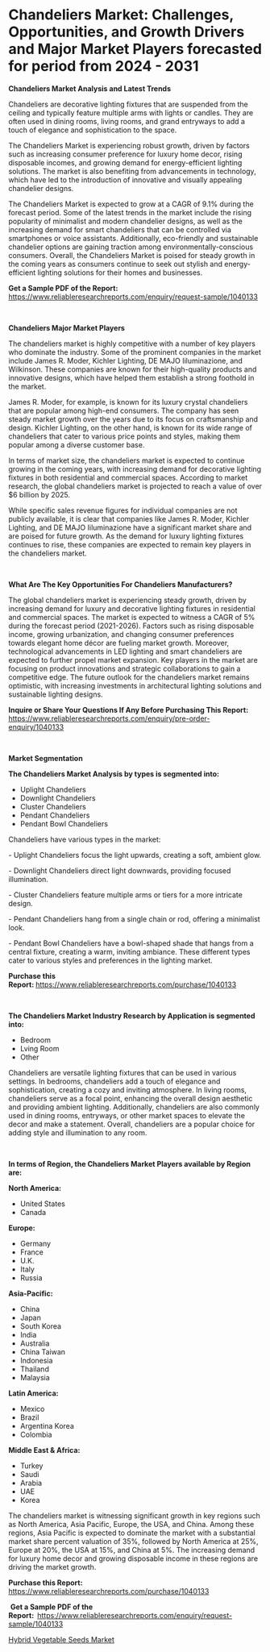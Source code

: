 <p><h1>Chandeliers Market: Challenges, Opportunities, and Growth Drivers and Major Market Players forecasted for period from 2024 - 2031</h1></p><p><strong>Chandeliers Market Analysis and Latest Trends</strong></p>
<p><p>Chandeliers are decorative lighting fixtures that are suspended from the ceiling and typically feature multiple arms with lights or candles. They are often used in dining rooms, living rooms, and grand entryways to add a touch of elegance and sophistication to the space.</p><p>The Chandeliers Market is experiencing robust growth, driven by factors such as increasing consumer preference for luxury home decor, rising disposable incomes, and growing demand for energy-efficient lighting solutions. The market is also benefiting from advancements in technology, which have led to the introduction of innovative and visually appealing chandelier designs.</p><p>The Chandeliers Market is expected to grow at a CAGR of 9.1% during the forecast period. Some of the latest trends in the market include the rising popularity of minimalist and modern chandelier designs, as well as the increasing demand for smart chandeliers that can be controlled via smartphones or voice assistants. Additionally, eco-friendly and sustainable chandelier options are gaining traction among environmentally-conscious consumers. Overall, the Chandeliers Market is poised for steady growth in the coming years as consumers continue to seek out stylish and energy-efficient lighting solutions for their homes and businesses.</p></p>
<p><strong>Get a Sample PDF of the Report:&nbsp;</strong> <a href="https://www.reliableresearchreports.com/enquiry/request-sample/1040133">https://www.reliableresearchreports.com/enquiry/request-sample/1040133</a></p>
<p>&nbsp;</p>
<p><strong>Chandeliers Major Market Players</strong></p>
<p><p>The chandeliers market is highly competitive with a number of key players who dominate the industry. Some of the prominent companies in the market include James R. Moder, Kichler Lighting, DE MAJO Iiluminazione, and Wilkinson. These companies are known for their high-quality products and innovative designs, which have helped them establish a strong foothold in the market.</p><p>James R. Moder, for example, is known for its luxury crystal chandeliers that are popular among high-end consumers. The company has seen steady market growth over the years due to its focus on craftsmanship and design. Kichler Lighting, on the other hand, is known for its wide range of chandeliers that cater to various price points and styles, making them popular among a diverse customer base.</p><p>In terms of market size, the chandeliers market is expected to continue growing in the coming years, with increasing demand for decorative lighting fixtures in both residential and commercial spaces. According to market research, the global chandeliers market is projected to reach a value of over $6 billion by 2025.</p><p>While specific sales revenue figures for individual companies are not publicly available, it is clear that companies like James R. Moder, Kichler Lighting, and DE MAJO Iiluminazione have a significant market share and are poised for future growth. As the demand for luxury lighting fixtures continues to rise, these companies are expected to remain key players in the chandeliers market.</p></p>
<p>&nbsp;</p>
<p><strong>What Are The Key Opportunities For Chandeliers Manufacturers?</strong></p>
<p><p>The global chandeliers market is experiencing steady growth, driven by increasing demand for luxury and decorative lighting fixtures in residential and commercial spaces. The market is expected to witness a CAGR of 5% during the forecast period (2021-2026). Factors such as rising disposable income, growing urbanization, and changing consumer preferences towards elegant home décor are fueling market growth. Moreover, technological advancements in LED lighting and smart chandeliers are expected to further propel market expansion. Key players in the market are focusing on product innovations and strategic collaborations to gain a competitive edge. The future outlook for the chandeliers market remains optimistic, with increasing investments in architectural lighting solutions and sustainable lighting designs.</p></p>
<p><strong>Inquire or Share Your Questions If Any Before Purchasing This Report:</strong> <a href="https://www.reliableresearchreports.com/enquiry/pre-order-enquiry/1040133">https://www.reliableresearchreports.com/enquiry/pre-order-enquiry/1040133</a></p>
<p>&nbsp;</p>
<p><strong>Market Segmentation</strong></p>
<p><strong>The Chandeliers Market Analysis by types is segmented into:</strong></p>
<p><ul><li>Uplight Chandeliers</li><li>Downlight Chandeliers</li><li>Cluster Chandeliers</li><li>Pendant Chandeliers</li><li>Pendant Bowl Chandeliers</li></ul></p>
<p><p>Chandeliers have various types in the market:</p><p>- Uplight Chandeliers focus the light upwards, creating a soft, ambient glow.</p><p>- Downlight Chandeliers direct light downwards, providing focused illumination.</p><p>- Cluster Chandeliers feature multiple arms or tiers for a more intricate design.</p><p>- Pendant Chandeliers hang from a single chain or rod, offering a minimalist look.</p><p>- Pendant Bowl Chandeliers have a bowl-shaped shade that hangs from a central fixture, creating a warm, inviting ambiance. These different types cater to various styles and preferences in the lighting market.</p></p>
<p><strong>Purchase this Report:&nbsp;</strong><a href="https://www.reliableresearchreports.com/purchase/1040133">https://www.reliableresearchreports.com/purchase/1040133</a></p>
<p>&nbsp;</p>
<p><strong>The Chandeliers Market Industry Research by Application is segmented into:</strong></p>
<p><ul><li>Bedroom</li><li>Lving Room</li><li>Other</li></ul></p>
<p><p>Chandeliers are versatile lighting fixtures that can be used in various settings. In bedrooms, chandeliers add a touch of elegance and sophistication, creating a cozy and inviting atmosphere. In living rooms, chandeliers serve as a focal point, enhancing the overall design aesthetic and providing ambient lighting. Additionally, chandeliers are also commonly used in dining rooms, entryways, or other market spaces to elevate the decor and make a statement. Overall, chandeliers are a popular choice for adding style and illumination to any room.</p></p>
<p>&nbsp;</p>
<p><strong>In terms of Region, the Chandeliers Market Players available by Region are:</strong></p>
<p>
    <p> <strong> North America: </strong>
        <ul>
            <li>United States</li>
            <li>Canada</li>
        </ul>
        </p> 
    <p> <strong> Europe: </strong>
        <ul>
            <li>Germany</li>
            <li>France</li>
            <li>U.K.</li>
            <li>Italy</li>
            <li>Russia</li>
        </ul>
        </p> 
    <p> <strong> Asia-Pacific: </strong>
        <ul>
            <li>China</li>
            <li>Japan</li>
            <li>South Korea</li>
            <li>India</li>
            <li>Australia</li>
            <li>China Taiwan</li>
            <li>Indonesia</li>
            <li>Thailand</li>
            <li>Malaysia</li>
        </ul>
        </p> 
    <p> <strong> Latin America: </strong>
        <ul>
            <li>Mexico</li>
            <li>Brazil</li>
            <li>Argentina Korea</li>
            <li>Colombia</li>
        </ul>
        </p> 
    <p> <strong> Middle East & Africa: </strong>
        <ul>
            <li>Turkey</li>
            <li>Saudi</li>
            <li>Arabia</li>
            <li>UAE</li>
            <li>Korea</li>
        </ul>
    </p>
    </p>
<p><p>The chandeliers market is witnessing significant growth in key regions such as North America, Asia Pacific, Europe, the USA, and China. Among these regions, Asia Pacific is expected to dominate the market with a substantial market share percent valuation of 35%, followed by North America at 25%, Europe at 20%, the USA at 15%, and China at 5%. The increasing demand for luxury home decor and growing disposable income in these regions are driving the market growth.</p></p>
<p><strong>Purchase this Report: </strong><a href="https://www.reliableresearchreports.com/purchase/1040133">https://www.reliableresearchreports.com/purchase/1040133</a></p>
<p>&nbsp;<strong>Get a Sample PDF of the Report:&nbsp;&nbsp;</strong><a href="https://www.reliableresearchreports.com/enquiry/request-sample/1040133">https://www.reliableresearchreports.com/enquiry/request-sample/1040133</a></p>
<p><strong></strong></p>
<p><p><a href="https://changeable-paste-463.notion.site/Hybrid-Vegetable-Seeds-Market-Offer-Valuable-Insights-into-Market-Size-Market-Share-Market-Trends--df9967385ef44ea582bc1a3f5a304d2b">Hybrid Vegetable Seeds Market</a></p></p>